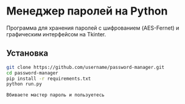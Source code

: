 # Менеджер паролей на Python

Программа для хранения паролей с шифрованием (AES-Fernet) и графическим интерфейсом на Tkinter.

## Установка
```bash
git clone https://github.com/username/password-manager.git
cd password-manager
pip install -r requirements.txt
python run.py

Вбиваете мастер пароль и пользуетесь